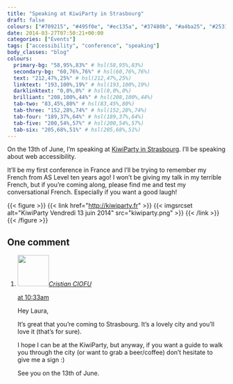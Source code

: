 ```yaml
---
title: "Speaking at KiwiParty in Strasbourg"
draft: false
colours: ["#709215", "#495f0e", "#ec135a", "#37480b", "#a4ba25", "#253107", "#ffcc00"]
date: 2014-03-27T07:50:21+00:00
categories: ["Events"]
tags: ["accessibility", "conference", "speaking"]
body_classes: "blog"
colours:
  primary-bg: "58,95%,83%" # hsl(58,95%,83%)
  secondary-bg: "60,76%,76%" # hsl(60,76%,76%)
  text: "212,47%,25%" # hsl(212,47%,25%)
  linktext: "193,100%,19%" # hsl(193,100%,19%)
  darklinktext: "0,0%,0%" # hsl(0,0%,0%)
  brilliant: "208,100%,44%" # hsl(208,100%,44%)
  tab-two: "83,45%,80%" # hsl(83,45%,80%)
  tab-three: "152,28%,74%" # hsl(152,28%,74%)
  tab-four: "189,37%,64%" # hsl(189,37%,64%)
  tab-five: "200,54%,57%" # hsl(200,54%,57%)
  tab-six: "205,68%,51%" # hsl(205,68%,51%)
---
```


On the 13th of June, I’m speaking at [KiwiParty in Strasbourg](http://kiwiparty.fr). I’ll be speaking about web accessibility.

It’ll be my first conference in France and I’ll be trying to remember my French from AS Level ten years ago! I won’t be giving my talk in my terrible French, but if you’re coming along, please find me and test my conversational French. Especially if you want a good laugh!

{{< figure >}}
  {{< link href="http://kiwiparty.fr" >}}
  	{{< imgsrcset alt="KiwiParty Vendredi 13 juin 2014" src="kiwiparty.png" >}}
  {{< /link >}}
{{< /figure >}}

## One comment

<ol class="commentlist">
	<li class="comment even thread-even depth-1" id="li-comment-15206">
			<div class="comment-author vcard">
			<img alt='' src='https://secure.gravatar.com/avatar/6cb3650debc7010d8be9d96b9ff01bc9?s=72&amp;d=mm&amp;r=g' srcset='https://secure.gravatar.com/avatar/6cb3650debc7010d8be9d96b9ff01bc9?s=144&amp;d=mm&amp;r=g 2x' class='avatar avatar-72 photo' height='72' width='72' /><cite class="fn"><a href='http://www.iamchris.info' rel='external nofollow' class='url'>Cristian CIOFU</a></cite>
				<aside class="comment-meta commentmetadata"><p><a href="#comment-15206"><time datetime="2014-03-27T10:33:07+00:00" pubdate class="published">
		 at <span class="hours">10:33am</span></time></a></p>
	</aside>
	</div>
	<div class="comment-entry">
		Hey Laura,

It’s great that you’re coming to Strasbourg. It’s a lovely city and you’ll love it (that’s for sure).

I hope I can be at the KiwiParty, but anyway, if you want a guide to walk you through the city (or want to grab a beer/coffee) don’t hesitate to give me a sign :)

See you on the 13th of June.
	</div>
</li>
</ol>
